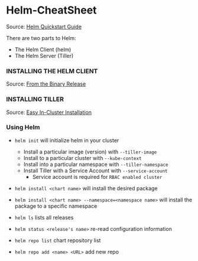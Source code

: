# Helm-CheatSheet

Source: [Helm Quickstart Guide](https://helm.sh/docs/using_helm/)

There are two parts to Helm:
* The Helm Client (helm)
* The Helm Server (Tiller)

### INSTALLING THE HELM CLIENT 

Source: [From the Binary Release](https://helm.sh/docs/using_helm/#installing-the-helm-client)

### INSTALLING TILLER

Source: [Easy In-Cluster Installation](https://helm.sh/docs/using_helm/#easy-in-cluster-installation)

### Using Helm

* `helm init` will initialize helm in your cluster
    * Install a particular image (version) with `--tiller-image`
    * Install to a particular cluster with `--kube-context`
    * Install into a particular namespace with `--tiller-namespace`
    * Install Tiller with a Service Account with `--service-account`
        * Service account is required for `RBAC enabled cluster`

* `helm install <chart name>` will install the desired package 
* `helm install <chart name> --namespace=<namespace name>` will install the package to a specific namespace
* `helm ls` lists all releases 
* `helm status <release's name>` re-read configuration information
* `helm repo list` chart repository list
* `helm repo add <name> <URL>` add new repo 
